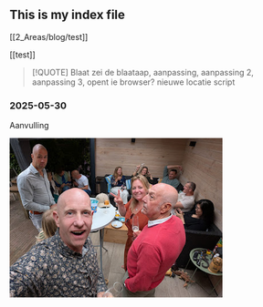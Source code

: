 ## This is my index file

[[2_Areas/blog/test]]

[[test]]
> [!QUOTE] 
> Blaat zei de blaataap, aanpassing, aanpassing 2, aanpassing 3, opent ie browser? nieuwe locatie script


### 2025-05-30
Aanvulling


![](2025-05-25_google-photo_180631.jpg)